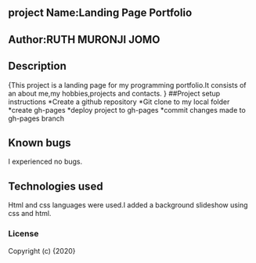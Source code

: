 ## project Name:Landing Page Portfolio
## Author:RUTH MURONJI JOMO

## Description
{This project is a landing page for my programming portfolio.It consists of an about me,my hobbies,projects and contacts. }
##Project setup instructions
*Create a github repository
*Git clone to my local folder
*create gh-pages
*deploy project to gh-pages
*commit changes made to gh-pages branch

## Known bugs
I experienced no bugs.

## Technologies used
Html and css languages were used.I added a background  slideshow using css and html.

### License
Copyright (c) {2020} 
  
